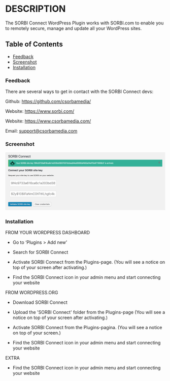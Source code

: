 # DESCRIPTION

The SORBI Connect WordPress Plugin works with SORBI.com to enable you to remotely secure, manage and update all your WordPress sites.

## Table of Contents

- [Feedback](#feedback)
- [Screenshot](#screenshot)
- [Installation](#installation)

### Feedback

There are several ways to get in contact with the SORBI Connect devs:

Github: <https://github.com/csorbamedia/>

Website: <https://www.sorbi.com/>

Website: <https://www.csorbamedia.com/>

Email: support@csorbamedia.com

### Screenshot

![Screenshot](screenshot.png)

### Installation

FROM YOUR WORDPRESS DASHBOARD

 * Go to ‘Plugins > Add new’

 * Search for SORBI Connect

 * Activate SORBI Connect from the Plugins-page. (You will see a notice on top of your screen after activating.)
 
 * Find the SORBI Connect icon in your admin menu and start connecting your website

FROM WORDPRESS.ORG

 * Download SORBI Connect

 * Upload the 'SORBI Connect' folder from the Plugins-page (You will see a notice on top of your screen after activating.)

 * Activate SORBI Connect from the Plugins-pagina. (You will see a notice on top of your screen.)
 
 * Find the SORBI Connect icon in your admin menu and start connecting your website

EXTRA

 * Find the SORBI Connect icon in your admin menu and start connecting your website
